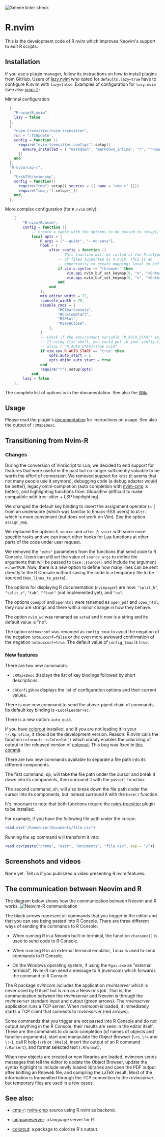 ![Selene linter check](https://github.com/jalvesaq/tmp-R-Nvim/actions/workflows/selene.yml/badge.svg)

# R.nvim

This is the development code of R.nvim which improves Neovim's support to edit
R scripts.

## Installation

If you use a plugin manager, follow its instructions on how to install plugins
from GitHub. Users of [lazy.nvim](https://github.com/folke/lazy.nvim) who
opted for `defaults.lazy=true` have to configure R.nvim with `lazy=false`.
Examples of configuration for `lazy.nvim` (see also [cmp-r]):

Minimal configuration:

```lua
  {
    "R-nvim/R.nvim",
    lazy = false
  },
  {
    "nvim-treesitter/nvim-treesitter",
    run = ":TSUpdate",
    config = function ()
      require("nvim-treesitter.configs").setup({
        ensure_installed = { "markdown", "markdown_inline", "r", "rnoweb" },
      })
    end
  },
  "R-nvim/cmp-r",
  {
    "hrsh7th/nvim-cmp",
    config = function()
      require("cmp").setup({ sources = {{ name = "cmp_r" }}})
      require("cmp_r").setup({ })
    end,
  },
```

More complex configuration (for `R.nvim` only):

```lua
    {
        "R-nvim/R.nvim",
        config = function ()
            -- Create a table with the options to be passed to setup()
            local opts = {
                R_args = {"--quiet", "--no-save"},
                hook = {
                    after_config = function ()
                        -- This function will be called at the FileType event
                        -- of files supported by R.nvim. This is an
                        -- opportunity to create mappings local to buffers.
                        if vim.o.syntax ~= "rbrowser" then
                            vim.api.nvim_buf_set_keymap(0, "n", "<Enter>", "<Plug>RDSendLine", {})
                            vim.api.nvim_buf_set_keymap(0, "v", "<Enter>", "<Plug>RSendSelection", {})
                        end
                    end
                },
                min_editor_width = 72,
                rconsole_width = 78,
                disable_cmds = {
                        "RClearConsole",
                        "RCustomStart",
                        "RSPlot",
                        "RSaveClose",
                    },
                }
                -- Check if the environment variable "R_AUTO_START" exists.
                -- If using fish shell, you could put in your config.fish:
                -- alias r "R_AUTO_START=true nvim"
                if vim.env.R_AUTO_START == "true" then
                    opts.auto_start = 1
                    opts.objbr_auto_start = true
                end
                require("r").setup(opts)
            end,
        lazy = false
    },
```

The complete list of options is in the documentation.
See also the [Wiki](https://github.com/R-nvim/R.nvim/wiki).

## Usage

Please read the plugin's
[documentation](https://github.com/R-nvim/R.nvim/blob/main/doc/R.nvim.txt) for
instructions on usage. See also the output of `:RMapsDesc`.

## Transitioning from Nvim-R

### Changes

During the conversion of VimScript to Lua, we decided to end support for features
that were useful in the past but no longer sufficiently valuable to be worth
the effort of conversion. We removed support for `Rrst` (it seems that not
many people use it anymore), debugging code (a debug adapter would be better),
legacy omni-completion (auto completion with
[nvim-cmp](https://github.com/hrsh7th/nvim-cmp) is better), and highlighting
functions from .GlobalEnv (difficult to make compatible with tree-sitter + LSP
highlighting).

We changed the default key binding to insert the assignment operator (`<-`) from an
underscore (which was familiar to Emacs-ESS users) to `Alt+-` which is more
convenient (but does not work on Vim). See the option `assign_map`.

We replaced the options `R_source` and `after_R_start` with some more specific
`hook`s and we can insert other hooks for Lua functions at other parts of the
code under user request.

We removed the `"echo"` parameters from the functions that send code to R
Console. Users can still set the value of `source_args` to define the
arguments that will be passed to `base::source()` and include the argument
`echo=TRUE`. Now, there is a new option to define how many lines can be sent
directly to the R Console without saving the code in a temporary file to be
sourced (`max_lines_to_paste`).

The options for displaying R documentation (`nvimpager`) are now: `"split_h"`,
`"split_v"`, `"tab"`, `"float"` (not implemented yet), and `"no"`.

The options `openpdf` and `openhtml` were renamed as `open_pdf` and
`open_html`, they now are strings and there with a minor change in how they
behave.

The option `nvim_wd` was renamed as `setwd` and it now is a string and its
default value is "no".

The option `notmuxconf` was renamed as `config_tmux` to avoid the negation of
the negation `notmuxconf=false` or the even more awkward confirmation of the
negation `notmuxconf=true`. The default value of `config_tmux` is `true`.

### New features

There are two new commands:

- `:RMapsDesc` displays the list of key bindings followed by short
  descriptions.

- `:RConfigShow` displays the list of configuration options and their current
  values.

There is one new command to send the above-piped chain of commands. Its
default key binding is `<LocalLeader>sc`.

There is a new option: `auto_quit`.

If you have [colorout] installed, and if you are not loading it in your
`~/.Rprofile`, it should be the development version. Reason: R.nvim calls the
function `colorout::isColorOut()` which unduly enables the colorizing of
output in the released version of [colorout]. This bug was fixed in [this
commit](https://github.com/jalvesaq/colorout/commit/1080187f9474b71f16c3c0be676de4c54863d1e7).

There are two new commands available to separate a file path into its different
components.

The first command, <localleader>sp, will take the file path under
the cursor and break it down into its components, then surround it with the
`paste()` function.

The second command, <localleader>sh, will also break down
the file path under the cursor into its components, but instead surround it
with the `here()` function.

It's important to note that both functions require
the [nvim-treesitter](https://github.com/nvim-treesitter/nvim-treesitter)
plugin to be installed.

For example, if you have the following file path under the cursor:

```r
read.csv("/home/user/Documents/file.csv")
```

Running the <localleader>sp command will transform it into:

```r
read.csv(paste("/home", "user", "Documents", "file.csv", sep = "/"))
```

## Screenshots and videos

None yet. Tell us if you published a video presenting R.nvim features.

## The communication between Neovim and R

The diagram below shows how the communication between Neovim and R works.
![Neovim-R communication](https://raw.githubusercontent.com/jalvesaq/tmp-R-Nvim/master/nvimrcom.svg "Neovim-R communication")

The black arrows represent all commands that you trigger in the editor and
that you can see being pasted into R Console.
There are three different ways of sending the commands to R Console:

- When running R in a Neovim built-in terminal, the function `chansend()`
  is used to send code to R Console.

- When running R in an external terminal emulator, Tmux is used to send
  commands to R Console.

- On the Windows operating system, if using the `Rgui.exe` as "external
  terminal", Nvim-R can send a message to R (nvimcom) which forwards the
  command to R Console.

The R package _nvimcom_ includes the application _rnvimserver_ which is never
used by R itself but is run as a Neovim's job. That is, the communication
between the _rnvimserver_ and Neovim is through the _rnvimserver_ standard
input and output (green arrows). The _rnvimserver_ application runs a TCP
server. When _nvimcom_ is loaded, it immediately starts a TCP client that
connects to _rnvimserver_ (red arrows).

Some commands that you trigger are not pasted into R Console and do not output
anything in the R Console; their results are seen in the editor itself. These are
the commands to do auto completion (of names of objects and function
arguments), start and manipulate the Object Browser (`\ro`, `\r=` and `\r-`),
call R help (`\rh` or `:Rhelp`), insert the output of an R command
(`:Rinsert`), and format selected text (`:Rformat`).

When new objects are created or new libraries are loaded, nvimcom sends
messages that tell the editor to update the Object Browser, update the syntax
highlight to include newly loaded libraries and open the PDF output after
knitting an Rnoweb file, and compiling the LaTeX result. Most of the
information is transmitted through the TCP connection to the _rnvimserver_,
but temporary files are used in a few cases.

## See also:

- [cmp-r]: [nvim-cmp](https://github.com/hrsh7th/nvim-cmp) source using R.nvim as backend.

- [languageserver](https://cran.r-project.org/web/packages/languageserver/index.html): a language server for R.

- [colorout](https://github.com/jalvesaq/colorout): a package to colorize R's output.

[cmp-r]: https://github.com/R-nvim/cmp-r
[neovim]: https://github.com/neovim/neovim
[southernlights]: https://github.com/jalvesaq/southernlights
[colorout]: https://github.com/jalvesaq/colorout
